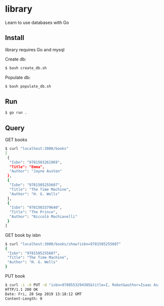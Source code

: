 # library
Learn to use databases with Go

## Install
library requires Go and mysql

Create db:
```bash
$ bash create_db.sh
```

Populate db:
```bash
$ bash populate_db.sh
```

## Run
```bash
$ go run .
```

## Query

GET books
```bash
$ curl "localhost:3000/books"
[
 {
  "Isbn": "9781503261969",
  "Title": "Emma",
  "Author": "Jayne Austen"
 },
 {
  "Isbn": "9781505255607",
  "Title": "The Time Machine",
  "Author": "H. G. Wells"
 },
 {
  "Isbn": "9781503379640",
  "Title": "The Prince",
  "Author": "Niccolò Machiavelli"
 }
]
```

GET book by isbn
```bash
$ curl "localhost:3000/books/show?isbn=9781505255607"
{
 "Isbn": "9781505255607",
 "Title": "The Time Machine",
 "Author": "H. G. Wells"
}
```

PUT book
```bash
$ curl -i -X PUT -d "isbn=9780553294385&title=I, Robot&author=Isaac Asimov" "http://localhost:3000/books/create"
HTTP/1.1 200 OK
Date: Fri, 20 Sep 2019 13:18:12 GMT
Content-Length: 0

```